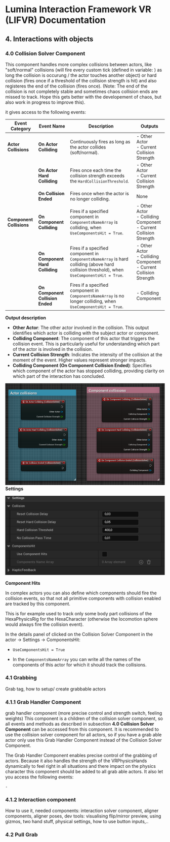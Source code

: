# Lumina Interaction Framework VR (LIFVR) Documentation

## 4. Interactions with objects
### 4.0 Collision Solver Component
This component handles more complex collisions between actors, like "soft/normal" collisions (will fire every custom tick (defined in variable: ) as long the collision is occurung / the actor touches another object) or hard collision (fires once if a threshold of the collision strength is hit) and also registeres the end of the collision (fires once). (Note: The end of the collision is not completely stable and sometimes chaos collision ends are missed to track. Hope this gets better with the developement of chaos, but also work in progress to improve this).

it gives access to the following events:

| Event Category          | Event Name                   | Description                                                                      | Outputs                                                                                     |
|-------------------------|------------------------------|----------------------------------------------------------------------------------|---------------------------------------------------------------------------------------------|
| **Actor Collisions**    | **On Actor Colliding**       | Continuously fires as long as the actor collides (soft/normal).                  | - Other Actor<br>- Current Collision Strength                                                |
|                         | **On Actor Hard Colliding**  | Fires once each time the collision strength exceeds the `HardCollisionThreshold`.| - Other Actor<br>- Current Collision Strength                                                |
|                         | **On Collision Ended**       | Fires once when the actor is no longer colliding.                                | None                                                                                        |
| **Component Collisions**| **On Component Colliding**   | Fires if a specified component in `ComponentsNameArray` is colliding, when `UseComponentsHit = True`. | - Other Actor<br>- Colliding Component<br>- Current Collision Strength                      |
|                         | **On Component Hard Colliding** | Fires if a specified component in `ComponentsNameArray` is hard colliding (above hard collision threshold), when `UseComponentsHit = True`. | - Other Actor<br>- Colliding Component<br>- Current Collision Strength                      |
|                         | **On Component Collision Ended** | Fires if a specified component in `ComponentsNameArray` is no longer colliding, when `UseComponentsHit = True`. | - Colliding Component                                                                       |

**Output description**

- **Other Actor**: The other actor involved in the collision. This output identifies which actor is colliding with the subject actor or component.
- **Colliding Component**: The component of this actor that triggers the collision event. This is particularly useful for understanding which part of the actor is involved in the collision.
- **Current Collision Strength**: Indicates the intensity of the collision at the moment of the event. Higher values represent stronger impacts.
- **Colliding Component (On Component Collision Ended)**: Specifies which component of the actor has stopped colliding, providing clarity on which part of the interaction has concluded.

![CollisionSolverEvents](./images/CollisionSolver_Events.png)
**Settings**

![CollisionSolverSettings](./images/CollisionSolverComp_Settings.png)

**Component Hits**

In complex actors you can also define which components should fire the collision events, so that not all primitive components with collision enabled are tracked by this component. 

This is for example used to track only some body part collisions of the HexaPhysicsRig for the HexaCharacter (otherwise the locomotion sphere would always fire the collision event).

In the details panel of clicked on the Collision Solver Component in the actor -> Settings -> ComponentsHit:

- ```UseComponentsHit = True```

- In the ```ComponentsNameArray``` you can write all the names of the components of this actor for which it should track the collisions.


### 4.1 Grabbing
Grab tag, how to setup/ create grabbable actors

### 4.1.1 Grab Handler Component
grab handler component (more precise control and strength switch, feeling weights)
This component is a children of the collision solver component, so all events and methods as described in subsection **4.0 Collision Solver Component** can be accessed from this component. It is recommended to use the collision solver component for all actors, so if you have a grab able actor only use this Grab Handler Component instead of the Collision Solver Component.

The Grab Handler Component enables precise control of the grabbing of actors. Because it also handles the strength of the VRPhysicsHands dynamically to feel right in all situations and there impact on the physics character this component should be added to all grab able actors. It also let you access the following events:

    - 

### 4.1.2 Interaction component
How to use it, needed components: interaction solver component, aligner components, aligner poses, dev tools: visualising flip/mirror preview, using gizmos, two hand stuff, physical settings, how to use button inputs,..

### 4.2 Pull Grab
